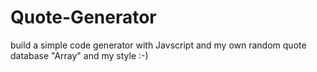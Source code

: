 # Quote-Generator
build a simple code generator with Javscript and my own random quote database "Array" and my style :-)
